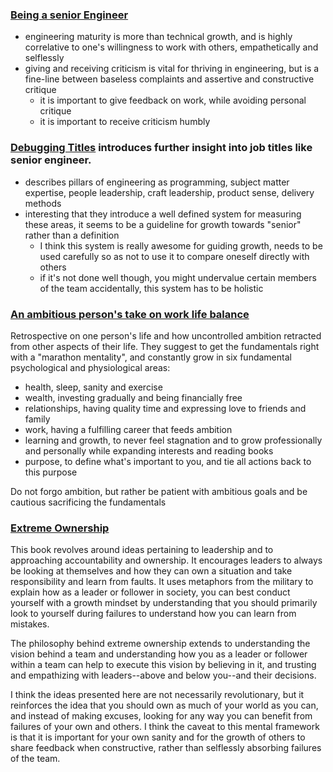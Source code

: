 ### [Being a senior Engineer](http://www.kitchensoap.com/2012/10/25/on-being-a-senior-engineer/)
- engineering maturity is more than technical growth, and is highly correlative to one's willingness to work with others, empathetically and selflessly
- giving and receiving criticism is vital for thriving in engineering, but is a fine-line between baseless complaints and assertive and constructive critique
  - it is important to give feedback on work, while avoiding personal critique
  - it is important to receive criticism humbly

### [Debugging Titles](https://engineering.riotgames.com/news/debugging-titles-part-i) introduces further insight into job titles like senior engineer.
- describes pillars of engineering as programming, subject matter expertise, people leadership, craft leadership, product sense, delivery methods
- interesting that they introduce a well defined system for measuring these areas, it seems to be a guideline for growth towards "senior" rather than a definition
  - I think this system is really awesome for guiding growth, needs to be used carefully so as not to use it to compare oneself directly with others
  - if it's not done well though, you might undervalue certain members of the team accidentally, this system has to be holistic

### [An ambitious person's take on work life balance](https://medium.com/the-mission/an-ambitious-persons-take-on-work-life-balance-i-almost-lost-hope-in-my-marriage-b6f0c0355c2)
Retrospective on one person's life and how uncontrolled ambition retracted from other aspects of their life. They suggest to get the fundamentals right with a "marathon mentality", and constantly grow in six fundamental psychological and physiological areas:
- health, sleep, sanity and exercise
- wealth, investing gradually and being financially free
- relationships, having quality time and expressing love to friends and family
- work, having a fulfilling career that feeds ambition
- learning and growth, to never feel stagnation and to grow professionally and personally while expanding interests and reading books
- purpose, to define what's important to you, and tie all actions back to this purpose

Do not forgo ambition, but rather be patient with ambitious goals and be cautious sacrificing the fundamentals

### [Extreme Ownership](https://www.amazon.com/Extreme-Ownership-U-S-Navy-SEALs-ebook/dp/B00VE4Y0Z2)
This book revolves around ideas pertaining to leadership and to approaching accountability and ownership. It encourages leaders to always be looking at themselves and how they can own a situation and take responsibility and learn from faults. It uses metaphors from the military to explain how as a leader or follower in society, you can best conduct yourself with a growth mindset by understanding that you should primarily look to yourself during failures to understand how you can learn from mistakes.

The philosophy behind extreme ownership extends to understanding the vision behind a team and understanding how you as a leader or follower within a team can help to execute this vision by believing in it, and trusting and empathizing with leaders--above and below you--and their decisions.

I think the ideas presented here are not necessarily revolutionary, but it reinforces the idea that you should own as much of your world as you can, and instead of making excuses, looking for any way you can benefit from failures of your own and others. I think the caveat to this mental framework is that it is important for your own sanity and for the growth of others to share feedback when constructive, rather than selflessly absorbing failures of the team. 
